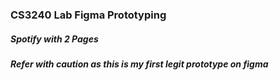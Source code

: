 ### CS3240 Lab Figma Prototyping
##### Spotify with 2 Pages
##### Refer with caution as this is my first legit prototype on figma
